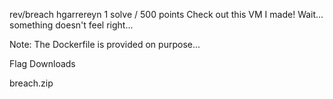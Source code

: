 rev/breach
hgarrereyn
1 solve / 500 points
Check out this VM I made! Wait... something doesn't feel right...

Note: The Dockerfile is provided on purpose...

Flag
Downloads

breach.zip
